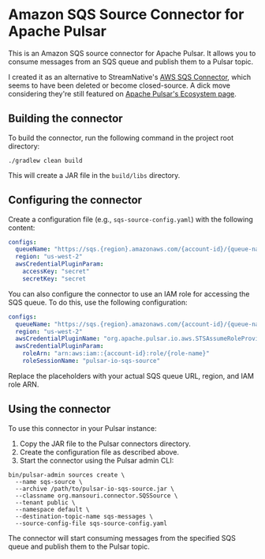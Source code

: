 # Amazon SQS Source Connector for Apache Pulsar

This is an Amazon SQS source connector for Apache Pulsar. It allows you to consume messages from an SQS queue and publish them to a Pulsar topic.

I created it as an alternative to StreamNative's [AWS SQS Connector](https://github.com/streamnative/pulsar-io-sqs), which seems to have been deleted or become closed-source. A dick move considering they're still featured on [Apache Pulsar's Ecosystem page](https://pulsar.apache.org/ecosystem/). 

## Building the connector

To build the connector, run the following command in the project root directory:

```
./gradlew clean build
```

This will create a JAR file in the `build/libs` directory.

## Configuring the connector

Create a configuration file (e.g., `sqs-source-config.yaml`) with the following content:
```yaml
configs:
  queueName: "https://sqs.{region}.amazonaws.com/{account-id}/{queue-name}"
  region: "us-west-2"
  awsCredentialPluginParam:
    accessKey: "secret"
    secretKey: "secret
```

You can also configure the connector to use an IAM role for accessing the SQS queue. To do this, use the following configuration:
```yaml
configs:
  queueName: "https://sqs.{region}.amazonaws.com/{account-id}/{queue-name}"
  region: "us-west-2"
  awsCredentialPluginName: "org.apache.pulsar.io.aws.STSAssumeRoleProviderPlugin"
  awsCredentialPluginParam:
    roleArn: "arn:aws:iam::{account-id}:role/{role-name}"
    roleSessionName: "pulsar-io-sqs-source"
```

Replace the placeholders with your actual SQS queue URL, region, and IAM role ARN.

## Using the connector

To use this connector in your Pulsar instance:

1. Copy the JAR file to the Pulsar connectors directory.
2. Create the configuration file as described above.
3. Start the connector using the Pulsar admin CLI:

```
bin/pulsar-admin sources create \
  --name sqs-source \
  --archive /path/to/pulsar-io-sqs-source.jar \
  --classname org.mansouri.connector.SQSSource \
  --tenant public \
  --namespace default \
  --destination-topic-name sqs-messages \
  --source-config-file sqs-source-config.yaml
```

The connector will start consuming messages from the specified SQS queue and publish them to the Pulsar topic.
